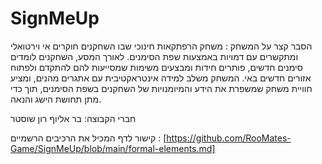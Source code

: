 # SignMeUp

הסבר קצר על המשחק : 
משחק הרפתקאות חינוכי שבו השחקנים חוקרים אי וירטואלי ומתקשרים עם דמויות באמצעות שפת הסימנים. לאורך המסע, השחקנים לומדים סימנים חדשים, פותרים חידות ומבצעים משימות שמסייעות להם להתקדם ולפתוח אזורים חדשים באי. המשחק משלב למידה אינטראקטיבית עם אתגרים מהנים, ומציע חוויית משחק שמשפרת את הידע והמיומנויות של השחקנים בשפת הסימנים, תוך כדי מתן תחושת הישג והנאה.

חברי הקבוצה:
בר אליוף
רון שוסטר

קישור לדף המכיל את הרכיבים הרשמיים : [https://github.com/RooMates-Game/SignMeUp/blob/main/formal-elements.md]
